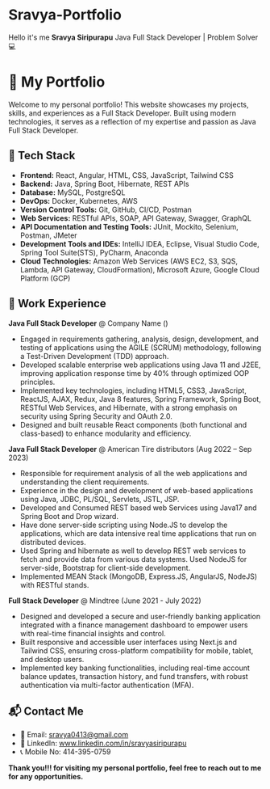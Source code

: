 # Sravya-Portfolio
Hello it's me **Sravya Siripurapu** Java Full Stack Developer | Problem Solver 💻
# 🌟 My Portfolio
Welcome to my personal portfolio! This website showcases my projects, skills, and experiences as a Full Stack Developer. Built using modern technologies, it serves as a reflection of my expertise and passion as Java Full Stack Developer.
## 🚀 Tech Stack

- **Frontend:** React, Angular, HTML, CSS, JavaScript, Tailwind CSS  
- **Backend:** Java, Spring Boot, Hibernate, REST APIs  
- **Database:** MySQL, PostgreSQL  
- **DevOps:** Docker, Kubernetes, AWS  
- **Version Control Tools:** Git, GitHub, CI/CD, Postman  
- **Web Services:** RESTful APIs, SOAP, API Gateway, Swagger, GraphQL
- **API Documentation and Testing Tools:** JUnit, Mockito, Selenium, Postman, JMeter
- **Development Tools and IDEs:** IntelliJ IDEA, Eclipse, Visual Studio Code, Spring Tool Suite(STS), PyCharm, Anaconda
- **Cloud Technologies:** Amazon Web Services (AWS EC2, S3, SQS, Lambda, API Gateway, CloudFormation), Microsoft Azure, Google Cloud Platform (GCP)

## 💼 Work Experience
**Java Full Stack Developer** @ Company Name ()
- Engaged in requirements gathering, analysis, design, development, and testing of applications using the AGILE (SCRUM) methodology, following a Test-Driven Development (TDD) approach.
- Developed scalable enterprise web applications using Java 11 and J2EE, improving application response time by 40% through optimized OOP principles.
- Implemented key technologies, including HTML5, CSS3, JavaScript, ReactJS, AJAX, Redux, Java 8 features, Spring Framework, Spring Boot, RESTful Web Services, and Hibernate, with a strong emphasis on security using Spring Security and OAuth 2.0.
- Designed and built reusable React components (both functional and class-based) to enhance modularity and efficiency.

**Java Full Stack Developer** @ American Tire distributors (Aug 2022 – Sep 2023)
-	Responsible for requirement analysis of all the web applications and understanding the client requirements.
-	Experience in the design and development of web-based applications using Java, JDBC, PL/SQL, Servlets, JSTL, JSP.
-	Developed and Consumed REST based web Services using Java17 and Spring Boot and Drop wizard.
-	Have done server-side scripting using Node.JS to develop the applications, which are data intensive real time applications that run on distributed devices.
-	Used Spring and hibernate as well to develop REST web services to fetch and provide data from various data systems. Used NodeJS for server-side, Bootstrap for client-side development.
-	Implemented MEAN Stack (MongoDB, Express.JS, AngularJS, NodeJS) with RESTful stands.
  
**Full Stack Developer** @ Mindtree (June 2021 - July 2022)
- Designed and developed a secure and user-friendly banking application integrated with a finance management dashboard to empower users with real-time financial insights and control.
- Built responsive and accessible user interfaces using Next.js and Tailwind CSS, ensuring cross-platform compatibility for mobile, tablet, and desktop users.
- Implemented key banking functionalities, including real-time account balance updates, transaction history, and fund transfers, with robust authentication via multi-factor authentication (MFA).

## 📬 Contact Me

- 📧 Email: sravya0413@gmail.com  
- 🔗 LinkedIn: www.linkedin.com/in/sravyasiripurapu
- 📞 Mobile No: 414-395-0759 

**Thank you!!! for visiting my personal portfolio, feel free to reach out to me for any opportunities.**


